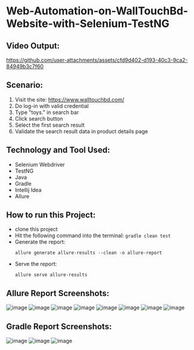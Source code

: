 # Web-Automation-on-WallTouchBd-Website-with-Selenium-TestNG

## Video Output:

https://github.com/user-attachments/assets/cfd9d402-d193-40c3-9ca2-84949b3c7f60

## Scenario:
1. Visit the site: https://www.walltouchbd.com/
2. Do log-in with valid credential
4. Type "toys." in search bar
5. Click search button
6. Select the first search result
7. Validate the search result data in product details page

## Technology and Tool Used:
- Selenium Webdriver
- TestNG
- Java
- Gradle
- Intellij Idea 
- Allure

## How to run this Project:
- clone this project
- Hit the following command into the terminal:
  ```gradle clean test```
- Generate the report:
  ```
  allure generate allure-results --clean -o allure-report
  ```
- Serve the report:
  ```
  allure serve allure-results
  ```     

## Allure Report Screenshots:
![image](https://github.com/user-attachments/assets/2be8628a-d361-451c-80fc-e5eb17be7786)
![image](https://github.com/user-attachments/assets/34e68519-e89e-4180-af33-f31052df9e68)
![image](https://github.com/user-attachments/assets/80e9ac7e-b1d7-4fb0-845c-bbd1602dbfae)
![image](https://github.com/user-attachments/assets/f89287fb-7b12-4162-93e6-9f0f901fcff5)
![image](https://github.com/user-attachments/assets/e1136126-b1bc-4c55-af1e-78dd5aea1441)
![image](https://github.com/user-attachments/assets/a0905214-7f8c-4e0c-b2a8-405fecd5201c)
![image](https://github.com/user-attachments/assets/c5898e3a-dc21-463e-9af3-7c6c2cca6464)
![image](https://github.com/user-attachments/assets/d6896ae7-b749-453d-adee-5fc1202f4acf)

## Gradle Report Screenshots:
![image](https://github.com/user-attachments/assets/ffdb8950-5e1a-49d9-a230-e1432702fc49)
![image](https://github.com/user-attachments/assets/4b72cdfc-0963-4414-a36d-be6a37bc7307)
![image](https://github.com/user-attachments/assets/a1d055c9-0b17-45d3-bf4f-27df954cc97c)













